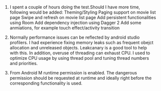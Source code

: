 1. I spent a couple of hours doing the test.Should I have more time, following would be added:
Theming/Styling
Paging support on movie list page
Swipe and refresh on movie list page
Add persistent functionalities using Room
Add dependency injection using Dagger 2
Add some anmiations, for example touch effect/activity transition

2. Normally performance issues can be reflected by android studio profilers. I had experience fixing memory leaks such as frequent obejct allocation and unreleased objects. Leakcanary is a good tool to help with this. In addition, overuse of threading can exhaust CPU. I used to optimize CPU usage by using thread pool and tuning thread numbers and priorities.

3. From Android M runtime permission is enabled. The dangerous permission should be requested at runtime and ideally right before the corresponding functionality is used.
